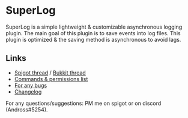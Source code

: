 # SuperLog
SuperLog is a simple lightweight & customizable asynchronous logging plugin. The main goal of this plugin is to save events into log files. This plugin is optimized & the saving method is asynchronous to avoid lags.
## Links
* [Spigot thread](https://www.spigotmc.org/resources/%E2%9C%85-superlog-%E2%9C%85-1-7-1-13-async.65399/) / [Bukkit thread](https://dev.bukkit.org/projects/superlog-1-7-1-13-async)
* [Commands & permissions list](https://github.com/Andross96/SuperLog/wiki)
* [For any bugs](https://github.com/Andross96/SuperLog/issues)
* [Changelog](https://github.com/Andross96/SuperLog/blob/master/CHANGELOG)

For any questions/suggestions: PM me on spigot or on discord (Andross#5254).
